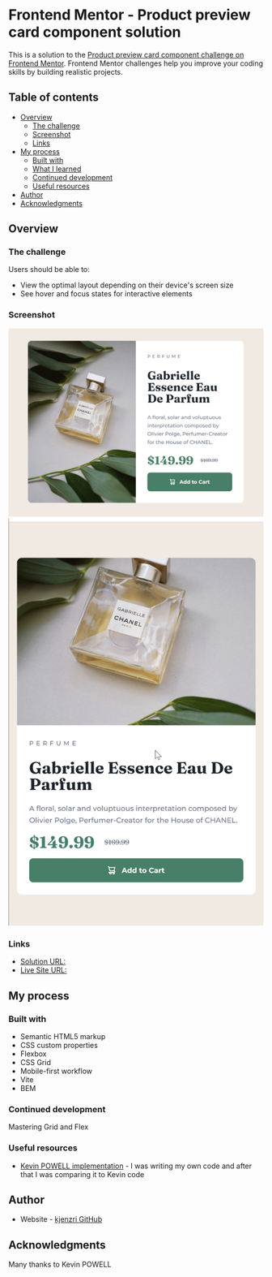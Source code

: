 # Frontend Mentor - Product preview card component solution

This is a solution to the [Product preview card component challenge on Frontend Mentor](https://www.frontendmentor.io/challenges/product-preview-card-component-GO7UmttRfa). Frontend Mentor challenges help you improve your coding skills by building realistic projects. 

## Table of contents

- [Overview](#overview)
  - [The challenge](#the-challenge)
  - [Screenshot](#screenshot)
  - [Links](#links)
- [My process](#my-process)
  - [Built with](#built-with)
  - [What I learned](#what-i-learned)
  - [Continued development](#continued-development)
  - [Useful resources](#useful-resources)
- [Author](#author)
- [Acknowledgments](#acknowledgments)

## Overview

### The challenge

Users should be able to:

- View the optimal layout depending on their device's screen size
- See hover and focus states for interactive elements

### Screenshot

![Desktop](./screenshots/2023-05-30%2023_02_53-Frontend%20Mentor%20_%20Product%20preview%20card%20component.png)
![Mobile](./screenshots/2023-05-30%2023_04_24-Frontend%20Mentor%20_%20Product%20preview%20card%20component.png)

### Links

- [Solution URL:](https://github.com/kjenzri/frontend-mentor-challenges/tree/main/product-preview-card-component)
- [Live Site URL:](https://kjenzri.github.io/frontend-mentor-challenges/product-preview-card-component/)

## My process

### Built with

- Semantic HTML5 markup
- CSS custom properties
- Flexbox
- CSS Grid
- Mobile-first workflow
- Vite
- BEM
### Continued development

Mastering Grid and Flex

### Useful resources

- [Kevin POWELL implementation](https://www.youtube.com/watch?v=B2WL6KkqhLQ) - I was writing my own code and after that I was comparing it to Kevin code
## Author

- Website - [kjenzri GitHub](https://github.com/kjenzri)
## Acknowledgments

Many thanks to Kevin POWELL
